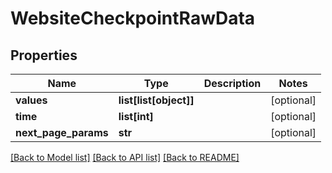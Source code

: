 # WebsiteCheckpointRawData

## Properties
Name | Type | Description | Notes
------------ | ------------- | ------------- | -------------
**values** | **list[list[object]]** |  | [optional] 
**time** | **list[int]** |  | [optional] 
**next_page_params** | **str** |  | [optional] 

[[Back to Model list]](../README.md#documentation-for-models) [[Back to API list]](../README.md#documentation-for-api-endpoints) [[Back to README]](../README.md)


